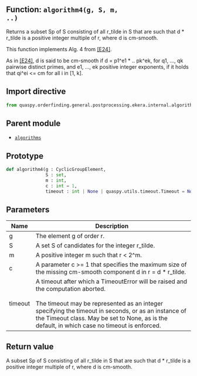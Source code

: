 ## Function: <code>algorithm4(g, S, m, ..)</code>
Returns a subset Sp of S consisting of all r_tilde in S that are such that d * r_tilde is a positive integer multiple of r, where d is cm-smooth.

This function implements Alg. 4 from [[E24]](https://doi.org/10.1145/3655026).

As in [[E24]](https://doi.org/10.1145/3655026), d is said to be cm-smooth if d = p1^e1 * .. pk^ek, for q1, ..., qk pairwise distinct primes, and e1, ..., ek positive integer exponents, if it holds that qi^ei <= cm for all i in [1, k].

## Import directive
```python
from quaspy.orderfinding.general.postprocessing.ekera.internal.algorithms import algorithm4
```

## Parent module
- [<code>algorithms</code>](README.md)

## Prototype
```python
def algorithm4(g : CyclicGroupElement,
               S : set,
               m : int,
               c : int = 1,
               timeout : int | None | quaspy.utils.timeout.Timeout = None)
```

## Parameters
| <b>Name</b> | <b>Description</b> |
| ----------- | ------------------ |
| g | The element g of order r. |
| S | A set S of candidates for the integer r_tilde. |
| m | A positive integer m such that r < 2^m. |
| c | A parameter c >= 1 that specifies the maximum size of the missing cm-smooth component d in r = d * r_tilde. |
| timeout | A timeout after which a TimeoutError will be raised and the computation aborted.<br><br>The timeout may be represented as an integer specifying the timeout in seconds, or as an instance of the Timeout class. May be set to None, as is the default, in which case no timeout is enforced. |

## Return value
A subset Sp of S consisting of all r_tilde in S that are such that d * r_tilde is a positive integer multiple of r, where d is cm-smooth.

